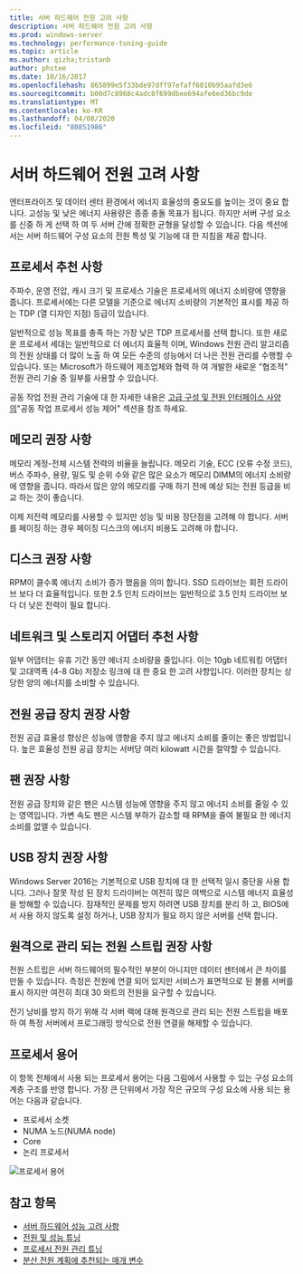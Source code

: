 ```yaml
---
title: 서버 하드웨어 전원 고려 사항
description: 서버 하드웨어 전원 고려 사항
ms.prod: windows-server
ms.technology: performance-tuning-guide
ms.topic: article
ms.author: qizha;tristanb
author: phstee
ms.date: 10/16/2017
ms.openlocfilehash: 865899e5f33bde97dff97efaff6010b95aafd3e6
ms.sourcegitcommit: b00d7c8968c4adc8f699dbee694afe6ed36bc9de
ms.translationtype: MT
ms.contentlocale: ko-KR
ms.lasthandoff: 04/08/2020
ms.locfileid: "80851986"
---
```

# <a name="server-hardware-power-considerations"></a>서버 하드웨어 전원 고려 사항

엔터프라이즈 및 데이터 센터 환경에서 에너지 효율성의 중요도를 높이는 것이 중요 합니다. 고성능 및 낮은 에너지 사용량은 종종 충돌 목표가 됩니다. 하지만 서버 구성 요소를 신중 하 게 선택 하 여 두 서버 간에 정확한 균형을 달성할 수 있습니다. 다음 섹션에서는 서버 하드웨어 구성 요소의 전원 특성 및 기능에 대 한 지침을 제공 합니다.

## <a name="processor-recommendations"></a>프로세서 추천 사항

주파수, 운영 전압, 캐시 크기 및 프로세스 기술은 프로세서의 에너지 소비량에 영향을 줍니다. 프로세서에는 다른 모델을 기준으로 에너지 소비량의 기본적인 표시를 제공 하는 TDP (열 디자인 지점) 등급이 있습니다.

일반적으로 성능 목표를 충족 하는 가장 낮은 TDP 프로세서를 선택 합니다. 또한 새로운 프로세서 세대는 일반적으로 더 에너지 효율적 이며, Windows 전원 관리 알고리즘의 전원 상태를 더 많이 노출 하 여 모든 수준의 성능에서 더 나은 전원 관리를 수행할 수 있습니다. 또는 Microsoft가 하드웨어 제조업체와 협력 하 여 개발한 새로운 "협조적" 전원 관리 기술 중 일부를 사용할 수 있습니다.

공동 작업 전원 관리 기술에 대 한 자세한 내용은 [고급 구성 및 전원 인터페이스 사양의](http://www.uefi.org/sites/default/files/resources/ACPI_5_1release.pdf)"공동 작업 프로세서 성능 제어" 섹션을 참조 하세요.


## <a name="memory-recommendations"></a>메모리 권장 사항
메모리 계정-전체 시스템 전력의 비율을 늘립니다. 메모리 기술, ECC (오류 수정 코드), 버스 주파수, 용량, 밀도 및 순위 수와 같은 많은 요소가 메모리 DIMM의 에너지 소비량에 영향을 줍니다. 따라서 많은 양의 메모리를 구매 하기 전에 예상 되는 전원 등급을 비교 하는 것이 좋습니다.

이제 저전력 메모리를 사용할 수 있지만 성능 및 비용 장단점을 고려해 야 합니다. 서버를 페이징 하는 경우 페이징 디스크의 에너지 비용도 고려해 야 합니다.


## <a name="disks-recommendations"></a>디스크 권장 사항
RPM이 클수록 에너지 소비가 증가 했음을 의미 합니다. SSD 드라이브는 회전 드라이브 보다 더 효율적입니다. 또한 2.5 인치 드라이브는 일반적으로 3.5 인치 드라이브 보다 더 낮은 전력이 필요 합니다.

## <a name="network-and-storage-adapter-recommendations"></a>네트워크 및 스토리지 어댑터 추천 사항
일부 어댑터는 유휴 기간 동안 에너지 소비량을 줄입니다. 이는 10gb 네트워킹 어댑터 및 고대역폭 (4-8 Gb) 저장소 링크에 대 한 중요 한 고려 사항입니다. 이러한 장치는 상당한 양의 에너지를 소비할 수 있습니다.


## <a name="power-supply-recommendations"></a>전원 공급 장치 권장 사항
전원 공급 효율성 향상은 성능에 영향을 주지 않고 에너지 소비를 줄이는 좋은 방법입니다. 높은 효율성 전원 공급 장치는 서버당 여러 kilowatt 시간을 절약할 수 있습니다.


## <a name="fan-recommendations"></a>팬 권장 사항
전원 공급 장치와 같은 팬은 시스템 성능에 영향을 주지 않고 에너지 소비를 줄일 수 있는 영역입니다. 가변 속도 팬은 시스템 부하가 감소할 때 RPM을 줄여 불필요 한 에너지 소비를 없앨 수 있습니다.


## <a name="usb-devices-recommendations"></a>USB 장치 권장 사항
Windows Server 2016는 기본적으로 USB 장치에 대 한 선택적 일시 중단을 사용 합니다. 그러나 잘못 작성 된 장치 드라이버는 여전히 많은 여백으로 시스템 에너지 효율성을 방해할 수 있습니다. 잠재적인 문제를 방지 하려면 USB 장치를 분리 하 고, BIOS에서 사용 하지 않도록 설정 하거나, USB 장치가 필요 하지 않은 서버를 선택 합니다.


## <a name="remotely-managed-power-strip-recommendations"></a>원격으로 관리 되는 전원 스트립 권장 사항
전원 스트립은 서버 하드웨어의 필수적인 부분이 아니지만 데이터 센터에서 큰 차이를 만들 수 있습니다. 측정은 전원에 연결 되어 있지만 서비스가 표면적으로 된 볼륨 서버를 표시 하지만 여전히 최대 30 와트의 전원을 요구할 수 있습니다.

전기 낭비를 방지 하기 위해 각 서버 랙에 대해 원격으로 관리 되는 전원 스트립을 배포 하 여 특정 서버에서 프로그래밍 방식으로 전원 연결을 해제할 수 있습니다.

## <a name="processor-terminology"></a>프로세서 용어
이 항목 전체에서 사용 되는 프로세서 용어는 다음 그림에서 사용할 수 있는 구성 요소의 계층 구조를 반영 합니다. 가장 큰 단위에서 가장 작은 규모의 구성 요소에 사용 되는 용어는 다음과 같습니다.

-   프로세서 소켓
-   NUMA 노드(NUMA node)
-   Core
-   논리 프로세서

![프로세서 용어](../media/perftune-guide-figure-1.png)

## <a name="see-also"></a>참고 항목
- [서버 하드웨어 성능 고려 사항](index.md)
- [전원 및 성능 튜닝](power/power-performance-tuning.md)
- [프로세서 전원 관리 튜닝](power/processor-power-management-tuning.md)
- [분산 전원 계획에 추천되는 매개 변수](power/recommended-balanced-plan-parameters.md)
